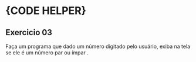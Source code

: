 # {CODE HELPER}

## Exercicio 03

Faça um programa que dado um número digitado pelo usuário, exiba na tela se ele é um número par ou ímpar .
